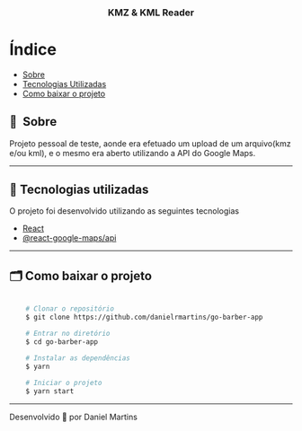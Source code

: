 <h3 align="center">
  KMZ & KML Reader
</h3>

# Índice

- [Sobre](#-sobre)
- [Tecnologias Utilizadas](#-tecnologias-utilizadas)
- [Como baixar o projeto](#-como-baixar-o-projeto)

## 🔖&nbsp; Sobre

Projeto pessoal de teste, aonde era efetuado um upload de um arquivo(kmz e/ou kml), e o mesmo era aberto utilizando a API do Google Maps.

---

## 🚀 Tecnologias utilizadas

O projeto foi desenvolvido utilizando as seguintes tecnologias

- [React](https://pt-br.reactjs.org/)
- [@react-google-maps/api](https://www.npmjs.com/package/@react-google-maps/api)

---

## 🗂 Como baixar o projeto

```bash

    # Clonar o repositório
    $ git clone https://github.com/danielrmartins/go-barber-app

    # Entrar no diretório
    $ cd go-barber-app

    # Instalar as dependências
    $ yarn 
    
    # Iniciar o projeto
    $ yarn start
```

---

Desenvolvido 💜 por Daniel Martins

